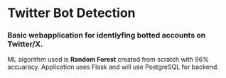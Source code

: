 # Twitter Bot Detection
### Basic webapplication for identiyfing botted accounts on Twitter/X.
ML algorithm used is __Random Forest__ created from scratch with 96% accuaracy.
Application uses Flask and will use PostgreSQL for backend.